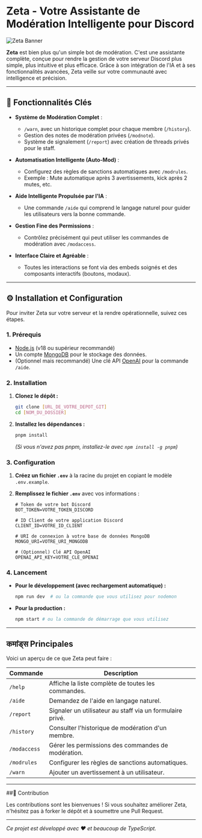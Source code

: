 # Zeta - Votre Assistante de Modération Intelligente pour Discord

![Zeta Banner](URL_DE_VOTRE_BANNIERE_ICI)  <!-- Pensez à ajouter une bannière visuelle pour votre projet ! -->

**Zeta** est bien plus qu'un simple bot de modération. C'est une assistante complète, conçue pour rendre la gestion de votre serveur Discord plus simple, plus intuitive et plus efficace. Grâce à son intégration de l'IA et à ses fonctionnalités avancées, Zeta veille sur votre communauté avec intelligence et précision.

---

## 🚀 Fonctionnalités Clés

-   **Système de Modération Complet** :
    -   `/warn`, avec un historique complet pour chaque membre (`/history`).
    -   Gestion des notes de modération privées (`/modnote`).
    -   Système de signalement (`/report`) avec création de threads privés pour le staff.

-   **Automatisation Intelligente (Auto-Mod)** :
    -   Configurez des règles de sanctions automatiques avec `/modrules`.
    -   Exemple : Mute automatique après 3 avertissements, kick après 2 mutes, etc.

-   **Aide Intelligente Propulsée par l'IA** :
    -   Une commande `/aide` qui comprend le langage naturel pour guider les utilisateurs vers la bonne commande.

-   **Gestion Fine des Permissions** :
    -   Contrôlez précisément qui peut utiliser les commandes de modération avec `/modaccess`.

-   **Interface Claire et Agréable** :
    -   Toutes les interactions se font via des embeds soignés et des composants interactifs (boutons, modaux).

---

## ⚙️ Installation et Configuration

Pour inviter Zeta sur votre serveur et la rendre opérationnelle, suivez ces étapes.

### 1. Prérequis

-   [Node.js](https://nodejs.org/) (v18 ou supérieur recommandé)
-   Un compte [MongoDB](https://www.mongodb.com/) pour le stockage des données.
-   (Optionnel mais recommandé) Une clé API [OpenAI](https://platform.openai.com/) pour la commande `/aide`.

### 2. Installation

1.  **Clonez le dépôt :**
    ```bash
    git clone [URL_DE_VOTRE_DEPOT_GIT]
    cd [NOM_DU_DOSSIER]
    ```

2.  **Installez les dépendances :**
    ```bash
    pnpm install
    ```
    *(Si vous n'avez pas pnpm, installez-le avec `npm install -g pnpm`)*

### 3. Configuration

1.  **Créez un fichier `.env`** à la racine du projet en copiant le modèle `.env.example`.

2.  **Remplissez le fichier `.env`** avec vos informations :
    ```env
    # Token de votre bot Discord
    BOT_TOKEN=VOTRE_TOKEN_DISCORD

    # ID Client de votre application Discord
    CLIENT_ID=VOTRE_ID_CLIENT

    # URI de connexion à votre base de données MongoDB
    MONGO_URI=VOTRE_URI_MONGODB

    # (Optionnel) Clé API OpenAI
    OPENAI_API_KEY=VOTRE_CLE_OPENAI
    ```

### 4. Lancement

-   **Pour le développement (avec rechargement automatique) :**
    ```bash
    npm run dev  # ou la commande que vous utilisez pour nodemon
    ```

-   **Pour la production :**
    ```bash
    npm start # ou la commande de démarrage que vous utilisez
    ```

---

##  कमांड्स Principales

Voici un aperçu de ce que Zeta peut faire :

| Commande        | Description                                                 |
| --------------- | ----------------------------------------------------------- |
| `/help`         | Affiche la liste complète de toutes les commandes.          |
| `/aide`         | Demandez de l'aide en langage naturel.                      |
| `/report`       | Signaler un utilisateur au staff via un formulaire privé.   |
| `/history`      | Consulter l'historique de modération d'un membre.           |
| `/modaccess`    | Gérer les permissions des commandes de modération.          |
| `/modrules`     | Configurer les règles de sanctions automatiques.            |
| `/warn`         | Ajouter un avertissement à un utilisateur.                  |

---

##🤝 Contribution

Les contributions sont les bienvenues ! Si vous souhaitez améliorer Zeta, n'hésitez pas à forker le dépôt et à soumettre une Pull Request.

---

*Ce projet est développé avec ❤️ et beaucoup de TypeScript.* 